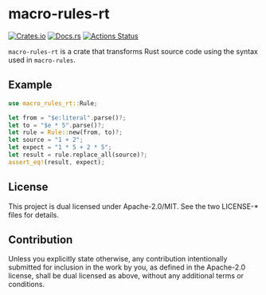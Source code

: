 # macro-rules-rt

[![Crates.io](https://img.shields.io/crates/v/macro-rules-rt.svg)](https://crates.io/crates/macro-rules-rt)
[![Docs.rs](https://docs.rs/macro-rules-rt/badge.svg)](https://docs.rs/macro-rules-rt/)
[![Actions Status](https://github.com/frozenlib/macro-rules-rt/workflows/CI/badge.svg)](https://github.com/frozenlib/macro-rules-rt/actions)

`macro-rules-rt` is a crate that transforms Rust source code using the syntax used in `macro-rules`.

## Example

```rust
use macro_rules_rt::Rule;

let from = "$e:literal".parse()?;
let to = "$e * 5".parse()?;
let rule = Rule::new(from, to)?;
let source = "1 + 2";
let expect = "1 * 5 + 2 * 5";
let result = rule.replace_all(source)?;
assert_eq!(result, expect);
```

## License

This project is dual licensed under Apache-2.0/MIT. See the two LICENSE-\* files for details.

## Contribution

Unless you explicitly state otherwise, any contribution intentionally submitted for inclusion in the work by you, as defined in the Apache-2.0 license, shall be dual licensed as above, without any additional terms or conditions.
